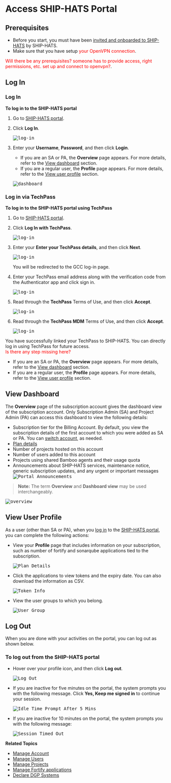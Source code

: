 # Access SHIP-HATS Portal

<!--
**Topics**
- [Prerequisites](#prerequisites)
- [Log In](#log-in)
- [Log in via TechPass](#log-in-via-techpass)
- [View Dashboard](#view-dashboard)
- [View User Profile](#view-user-profile)
- [Log Out](#log-out)
-->


## Prerequisites

- Before you start, you must have been [invited and onboarded to SHIP-HATS](https://docs.developer.tech.gov.sg/docs/ship-hats-getting-started-guide/#/onboarding-to-ship-hats?id=onboarding) by SHIP-HATS.
- Make sure that you have setup <span style="color:red">your OpenVPN connection</span>.

<span style="color:red">Will there be any prerequisites?
someone has to provide access, right permissions, etc.
set up and connect to openvpn?</span>.

## Log In

<!-- tabs:start -->

### **Log In**

**To log in to the SHIP-HATS portal**

1. Go to [SHIP-HATS portal](https://www.ship.gov.sg/).
2. Click **Log In**.

    <kbd>![log-in](log-in.png ':size=100%')</kbd>

3. Enter your **Username**, **Password**, and then click **Login**.
    - If you are an SA or PA, the **Overview** page appears. For more details, refer to the [View dashboard](#view-dashboard) section.
    - If you are a regular user, the **Profile** page appears. For more details, refer to the [View user profile](#view-user-profile) section.

    <kbd>![dashboard](dashboard.png)</kbd>

<!--
<span style="color:red">explain the page and left nav briefly.</span>
-->

### **Log in via TechPass**

**To log in to the SHIP-HATS portal using TechPass**

1. Go to [SHIP-HATS portal](https://www.ship.gov.sg/).
2. Click **Log In with TechPass**.

    <kbd>![log-in](tplogin.png ':size=100%')</kbd>

3. Enter your **Enter your TechPass details**, and then click **Next**.

    <kbd>![log-in](tp-sign-in.png ':size=100%')</kbd>

    You will be redirected to the GCC log-in page. 
1. Enter your TechPass email address along with the verification code from the Authenticator app and click sign in. 

    <kbd>![log-in](tp-gcc-log-in.png ':size=100%')</kbd>

5. Read through the **TechPass** Terms of Use, and then click **Accept**.

    <kbd>![log-in](tp-terms-of-use.png ':size=100%')</kbd>

6. Read through the **TechPass MDM** Terms of Use, and then click **Accept**.

    <kbd>![log-in](tp-mdm-terms-of-use.png ':size=100%')</kbd>

You have successfully linked your TechPass to SHIP-HATS. You can directly log in using TechPass for future access.  
<span style="color:red">Is there any step missing here?</span> 
- If you are an SA or PA, the **Overview** page appears. For more details, refer to the [View dashboard](#view-dashboard) section.
- If you are a regular user, the **Profile** page appears. For more details, refer to the [View user profile](#view-user-profile) section.

<!-- tabs:end -->


## View Dashboard
The **Overview** page of the subscription account gives the dashboard view of the subscription account. Only Subscription Admin (SA) and Project Admin (PA) can access this dashboard to view the following details:

- Subscription tier for the Billing Account. By default, you view the subscription details of the first account to which you were added as SA or PA. You can [switch account](manage-account), as needed.
- [Plan details](manage-accounts)
- Number of projects hosted on this account
- Number of users added to this account
- Projects using shared Bamboo agents and their usage quota 
- Announcements about SHIP-HATS services, maintenance notice, generic subscription updates, and any urgent or important messages
    <kbd>![Portal Announcements](portal-announcements.png ':size=60%')

>**Note:** The term **Overview** and **Dashboard view** may be used interchangeably.

<kbd>![overview](ship-update.png ':size=60%')</kbd>

## View User Profile

As a user (other than SA or PA), when you [log in](#log-in) to the [SHIP-HATS portal](https://www.ship.gov.sg/), you can complete the following actions:
- View your **Profile** page that includes information on your subscription, such as number of fortify and sonarqube applications tied to the subscription.

    <kbd>![Plan Details](plan-details.png ':size=100%')</kbd>
- Click the applications to view tokens and the expiry date. You can also download the information as CSV.

    <kbd>![Token Info](view-users-token.png ':size=100%')</kbd>
- View the user groups to which you belong.

    <kbd>![User Group](user-group-profile.png ':size=100%')</kbd>


## Log Out 
When you are done with your activities on the portal, you can log out as shown below.

### To log out from the SHIP-HATS portal
- Hover over your profile icon, and then click **Log out**.
    
    <kbd>![Log Out](log-out.png ':size=100%')</kbd>

- If you are inactive for five minutes on the portal, the system prompts you with the following message. Click **Yes, Keep me signed in** to continue your session.

    <kbd>![Idle Time Prompt After 5 Mins](idle-time-prompt-after-5-mins.png ':size=100%')</kbd>

- If you are inactive for 10 minutes on the portal, the system prompts you with the following message:

    <kbd>![Session Timed Out](session-timed-out.png ':size=100%')</kbd>

**Related Topics**
  - [Manage Account](manage-account)
  - [Manage Users](manage-users)
  - [Manage Projects](manage-projects)
  - [Manage Fortify applications](manage-fortify-applications)
  - [Declare DGP Systems](declare-dgp-systems)